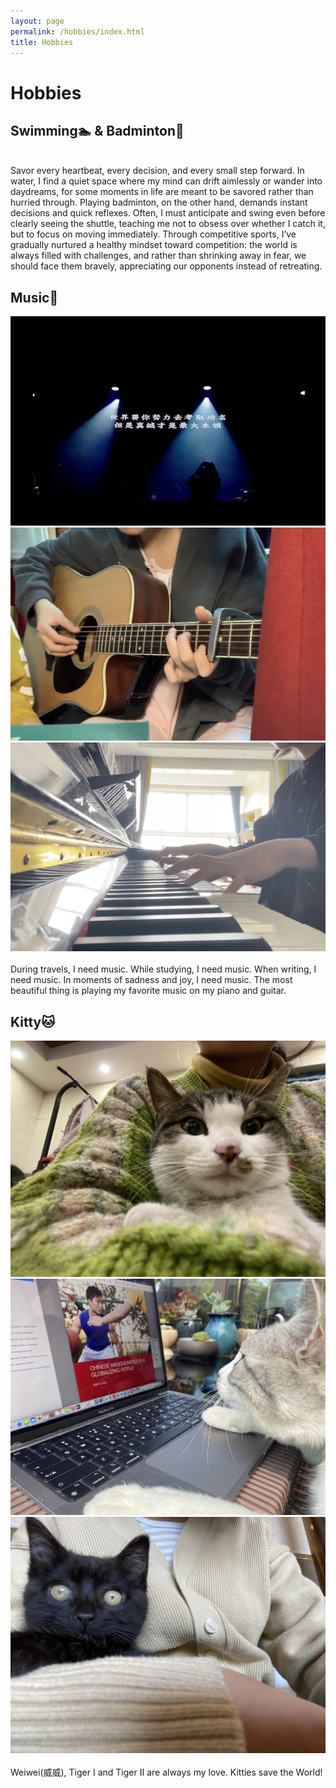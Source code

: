 ```yaml
---
layout: page
permalink: /hobbies/index.html
title: Hobbies
---
```


# Hobbies

## Swimming🏊 & Badminton🏸
<br> Savor every heartbeat, every decision, and every small step forward. In water, I find a quiet space where my mind can drift aimlessly or wander into daydreams, for some moments in life are meant to be savored rather than hurried through. Playing badminton, on the other hand, demands instant decisions and quick reflexes. Often, I must anticipate and swing even before clearly seeing the shuttle, teaching me not to obsess over whether I catch it, but to focus on moving immediately. Through competitive sports, I’ve gradually nurtured a healthy mindset toward competition: the world is always filled with challenges, and rather than shrinking away in fear, we should face them bravely, appreciating our opponents instead of retreating.

## Music🎵

<div class="third">
<img src="/images/mla.JPG">
<img src="/images/guitar.jpg">
<img src="/images/piano.jpg">
</div>
<br> During travels, I need music. While studying, I need music. When writing, I need music. In moments of sadness and joy, I need music.  
The most beautiful thing is playing my favorite music on my piano and guitar.


## Kitty🐱

<div class="third">
<img src="/images/weiwei.JPG">
<img src="/images/tiger1.JPG">
<img src="/images/tiger2.JPG">
</div>
<br>Weiwei(威威), Tiger I and Tiger II are always my love. Kitties save the World!



